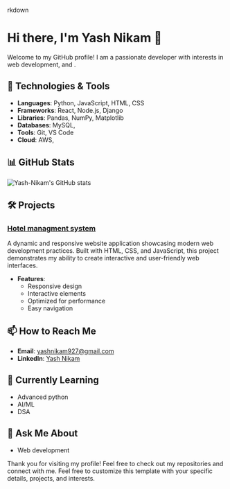 rkdown
# Hi there, I'm Yash Nikam 👋

Welcome to my GitHub profile! I am a passionate developer with interests in web development,  and .

## 🔧 Technologies & Tools

- **Languages**: Python, JavaScript, HTML, CSS
- **Frameworks**: React, Node.js, Django
- **Libraries**: Pandas, NumPy, Matplotlib
- **Databases**: MySQL, 
- **Tools**: Git, VS Code
- **Cloud**: AWS, 

## 📊 GitHub Stats

![Yash-Nikam's GitHub stats](https://github-readme-stats.vercel.app/api?username=Yash-Nikam&show_icons=true&theme=radical)

## 🛠️ Projects

### [Hotel managment system ](https://github.com/Yash-Nikam/hotel-managment-system-/tree/main)
A dynamic and responsive website application showcasing modern web development practices. Built with HTML, CSS, and JavaScript, this project demonstrates my ability to create interactive and user-friendly web interfaces.

- **Features**:
  - Responsive design
  - Interactive elements
  - Optimized for performance
  - Easy navigation

## 📫 How to Reach Me

- **Email**: yashnikam927@gmail.com
- **LinkedIn**: [Yash Nikam](https://www.linkedin.com/in/yash-nikam-86a056260)

## 🌱 Currently Learning

- Advanced python
- AI/ML
- DSA

## 💬 Ask Me About

- Web development


Thank you for visiting my profile! Feel free to check out my repositories and connect with me.
Feel free to customize this template with your specific details, projects, and interests.

